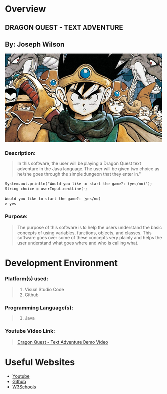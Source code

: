# Overview

## DRAGON QUEST - TEXT ADVENTURE
## By: Joseph Wilson

![Image](assets\DragonQuestPhoto.jpg)

### Description:
> In this software, the user will be playing a Dragon Quest text adventure in the Java language. The user will be given two choice as he/she goes through the simple dungeon that they enter in."
```
System.out.println("Would you like to start the game?: (yes/no)");
String choice = userInput.nextLine();

Would you like to start the game?: (yes/no)
> yes
```

### Purpose:
> The purpose of this software is to help the users understand the basic concepts of using variables, functions, objects, and classes. This software goes over some of these concepts very plainly and helps the user understand what goes where and who is calling what.

# Development Environment

### Platform(s) used:
> 1. Visual Studio Code
> 2. Github

### Programming Language(s):
> 1. Java

### Youtube Video Link:
> [Dragon Quest - Text Adventure Demo Video](https://www.youtube.com/watch?v=WgDdSkvVlX0)


# Useful Websites
* [Youtube](http://youtube.com)
* [Github](http://github.com)
* [W3Schools](http://w3schools.com)
